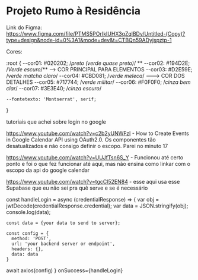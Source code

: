 # Projeto Rumo à Residência 


Link do Figma: https://www.figma.com/file/PTMS5POrIkIUHX3qZqlBDv/Untitled-(Copy)?type=design&node-id=0%3A1&mode=dev&t=CTBQn59ADyjspztp-1

Cores: 

:root {
	--cor01: #020202; /*preto (verde quase preto)*/
**	--cor02: #194D2E; /*Verde escuro*/** --> COR PRINCIPAL PARA ELEMENTOS 
	--cor03: #D2E59E; /*verde matcha claro*/
	--cor04: #CBD081; /*verde meleca*/ ---> COR DOS DETALHES 
	--cor05: #717744; /*verde militar*/
	--cor06: #F0F0F0; /*cinza bem clar*/
	--cor07: #3E3E40; /*cinza escuro*/

	--fontetexto: 'Montserrat', serif;

}

tutoriais que achei sobre login no google 

https://www.youtube.com/watch?v=c2b2yUNWFzI - How to Create Events in Google Calendar API using OAuth2.0. Os componentes tão desatualizados e não consigo definir o escopo. Parei no minuto 17 


https://www.youtube.com/watch?v=UUJfTsn6S_Y - Funcionou até certo ponto e foi o que fez funcionar até aqui, mas não ensina como linkar com o escopo da api do google calendar 

https://www.youtube.com/watch?v=tgcCl52EN84 - esse aqui usa esse Supabase que eu não sei pra quê serve e se é necessário 


const handleLogin = async (credentialResponse) => {
    var obj = jwtDecode(credentialResponse.credential);
    var data = JSON.stringify(obj);
    console.log(data);

    const data = {your data to send to server};

    const config = {
      method: 'POST',
      url: 'your backend server or endpoint',
      headers: {},
      data: data
    }

  await axios(config)
}
onSuccess={handleLogin}
